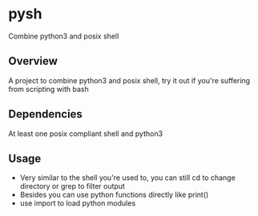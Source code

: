 # pysh
Combine python3 and posix shell

## Overview
A project to combine python3 and posix shell, try it out if you're suffering from scripting with bash

## Dependencies
At least one posix compliant shell and python3

## Usage <Not yet implemented>
- Very similar to the shell you're used to, you can still cd to change directory or grep to filter output
- Besides you can use python functions directly like print()
- use import to load python modules
